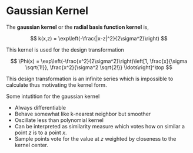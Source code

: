 #  Gaussian Kernel

The **gaussian kernel** or the **radial basis function kernel** is,

$$
k(x,z) = \exp\left(-\frac{|x-z|^2}{2\sigma^2}\right)
$$

This kernel is used for the design transformation

$$
\Phi(x) = \exp\left(-\frac{x^2}{2\sigma^2}\right)\left[1, \frac{x}{\sigma \sqrt{1!}}, \frac{x^2}{\sigma^2 \sqrt{2!}} \ldots\right]^\top
$$

This design transformation is an infinite series which is impossible to calculate thus motivating the kernel form.

Some intutition for the gaussian kernel

* Always differentiable
* Behave somewhat like k-nearest neighbor but smoother
* Oscillate less than polynomial kernel
* Can be interpreted as similarity measure which votes how on similar a point $z$ is to a point $x$.
* Sample points vote for the value at $z$ weighted by closeness to the kernel center.
